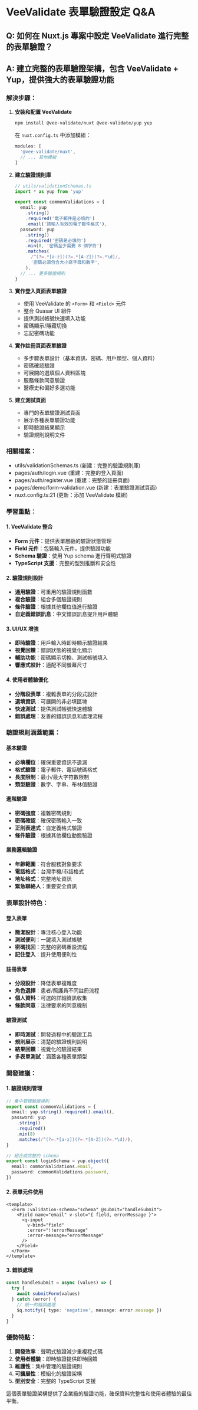 # VeeValidate 表單驗證設定 Q&A

## Q: 如何在 Nuxt.js 專案中設定 VeeValidate 進行完整的表單驗證？

## A: 建立完整的表單驗證架構，包含 VeeValidate + Yup，提供強大的表單驗證功能

### 解決步驟：

1. **安裝和配置 VeeValidate**

   ```bash
   npm install @vee-validate/nuxt @vee-validate/yup yup
   ```

   在 `nuxt.config.ts` 中添加模組：

   ```typescript
   modules: [
     '@vee-validate/nuxt',
     // ... 其他模組
   ]
   ```

2. **建立驗證規則庫**

   ```typescript
   // utils/validationSchemas.ts
   import * as yup from 'yup'

   export const commonValidations = {
     email: yup
       .string()
       .required('電子郵件是必填的')
       .email('請輸入有效的電子郵件格式'),
     password: yup
       .string()
       .required('密碼是必填的')
       .min(8, '密碼至少需要 8 個字符')
       .matches(
         /^(?=.*[a-z])(?=.*[A-Z])(?=.*\d)/,
         '密碼必須包含大小寫字母和數字',
       ),
     // ... 更多驗證規則
   }
   ```

3. **實作登入頁面表單驗證**

   - 使用 VeeValidate 的 `<Form>` 和 `<Field>` 元件
   - 整合 Quasar UI 組件
   - 提供測試帳號快速填入功能
   - 密碼顯示/隱藏切換
   - 忘記密碼功能

4. **實作註冊頁面表單驗證**

   - 多步驟表單設計（基本資訊、密碼、用戶類型、個人資料）
   - 密碼確認驗證
   - 可展開的選填個人資料區塊
   - 服務條款同意驗證
   - 醫療史和偏好多選功能

5. **建立測試頁面**
   - 專門的表單驗證測試頁面
   - 展示各種表單驗證功能
   - 即時驗證結果顯示
   - 驗證規則說明文件

### 相關檔案：

- utils/validationSchemas.ts (新建：完整的驗證規則庫)
- pages/auth/login.vue (重建：完整的登入頁面)
- pages/auth/register.vue (重建：完整的註冊頁面)
- pages/demo/form-validation.vue (新建：表單驗證測試頁面)
- nuxt.config.ts:21 (更新：添加 VeeValidate 模組)

### 學習重點：

#### 1. VeeValidate 整合

- **Form 元件**：提供表單層級的驗證狀態管理
- **Field 元件**：包裝輸入元件，提供驗證功能
- **Schema 驗證**：使用 Yup schema 進行聲明式驗證
- **TypeScript 支援**：完整的型別推斷和安全性

#### 2. 驗證規則設計

- **通用驗證**：可重用的驗證規則函數
- **複合驗證**：組合多個驗證規則
- **條件驗證**：根據其他欄位值進行驗證
- **自定義錯誤訊息**：中文錯誤訊息提升用戶體驗

#### 3. UI/UX 增強

- **即時驗證**：用戶輸入時即時顯示驗證結果
- **視覺回饋**：錯誤狀態的視覺化顯示
- **輔助功能**：密碼顯示切換、測試帳號填入
- **響應式設計**：適配不同螢幕尺寸

#### 4. 使用者體驗優化

- **分階段表單**：複雜表單的分段式設計
- **選填資訊**：可展開的非必填區塊
- **快速測試**：提供測試帳號快速體驗
- **錯誤處理**：友善的錯誤訊息和處理流程

### 驗證規則涵蓋範圍：

#### 基本驗證

- **必填欄位**：確保重要資訊不遺漏
- **格式驗證**：電子郵件、電話號碼格式
- **長度限制**：最小/最大字符數限制
- **類型驗證**：數字、字串、布林值驗證

#### 進階驗證

- **密碼強度**：複雜密碼規則
- **密碼確認**：確保密碼輸入一致
- **正則表達式**：自定義格式驗證
- **條件驗證**：根據其他欄位動態驗證

#### 業務邏輯驗證

- **年齡範圍**：符合服務對象要求
- **電話格式**：台灣手機/市話格式
- **地址格式**：完整地址資訊
- **緊急聯絡人**：重要安全資訊

### 表單設計特色：

#### 登入表單

- **簡潔設計**：專注核心登入功能
- **測試便利**：一鍵填入測試帳號
- **密碼找回**：完整的密碼重設流程
- **記住登入**：提升使用便利性

#### 註冊表單

- **分段設計**：降低表單複雜度
- **角色選擇**：患者/照護員不同註冊流程
- **個人資料**：可選的詳細資訊收集
- **條款同意**：法律要求的同意機制

#### 驗證測試

- **即時測試**：開發過程中的驗證工具
- **規則展示**：清楚的驗證規則說明
- **結果回饋**：視覺化的驗證結果
- **多表單測試**：涵蓋各種表單類型

### 開發建議：

#### 1. 驗證規則管理

```typescript
// 集中管理驗證規則
export const commonValidations = {
  email: yup.string().required().email(),
  password: yup
    .string()
    .required()
    .min(8)
    .matches(/^(?=.*[a-z])(?=.*[A-Z])(?=.*\d)/),
}

// 組合成完整的 schema
export const loginSchema = yup.object({
  email: commonValidations.email,
  password: commonValidations.password,
})
```

#### 2. 表單元件使用

```vue
<template>
  <Form :validation-schema="schema" @submit="handleSubmit">
    <Field name="email" v-slot="{ field, errorMessage }">
      <q-input
        v-bind="field"
        :error="!!errorMessage"
        :error-message="errorMessage"
      />
    </Field>
  </Form>
</template>
```

#### 3. 錯誤處理

```typescript
const handleSubmit = async (values) => {
  try {
    await submitForm(values)
  } catch (error) {
    // 統一的錯誤處理
    $q.notify({ type: 'negative', message: error.message })
  }
}
```

### 優勢特點：

1. **開發效率**：聲明式驗證減少重複程式碼
2. **使用者體驗**：即時驗證提供即時回饋
3. **維護性**：集中管理的驗證規則
4. **可擴展性**：模組化的驗證架構
5. **型別安全**：完整的 TypeScript 支援

這個表單驗證架構提供了企業級的驗證功能，確保資料完整性和使用者體驗的最佳平衡。
